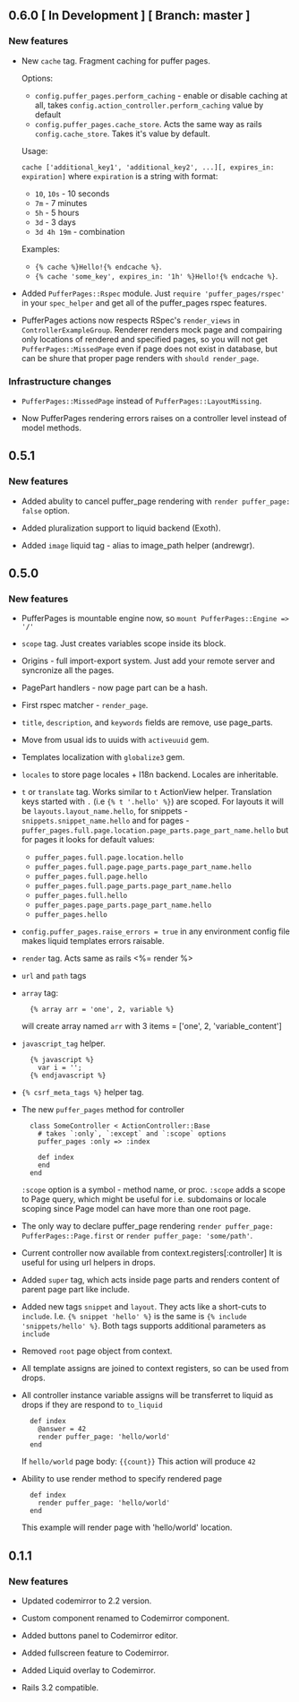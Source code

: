 ## 0.6.0 \[ In Development \] \[ Branch: master \]

### New features

*   New `cache` tag. Fragment caching for puffer pages.

    Options:
    - `config.puffer_pages.perform_caching` - enable or disable caching at all,
    takes `config.action_controller.perform_caching` value by default
    - `config.puffer_pages.cache_store`. Acts the same way as rails
    `config.cache_store`. Takes it's value by default.

    Usage:

    `cache ['additional_key1', 'additional_key2', ...][, expires_in: expiration]`
    where `expiration` is a string with format:
    - `10`, `10s` - 10 seconds
    - `7m` - 7 minutes
    - `5h` - 5 hours
    - `3d` - 3 days
    - `3d 4h 19m` - combination

    Examples:
    - `{% cache %}Hello!{% endcache %}`.
    - `{% cache 'some_key', expires_in: '1h' %}Hello!{% endcache %}`.

*   Added `PufferPages::Rspec` module. Just `require 'puffer_pages/rspec'` in your
    `spec_helper` and get all of the puffer_pages rspec features.

*   PufferPages actions now respects RSpec's `render_views` in `ControllerExampleGroup`.
    Renderer renders mock page and compairing only locations of rendered and specified pages,
    so you will not get `PufferPages::MissedPage` even if page does not exist in database,
    but can be shure that proper page renders with `should render_page`.

### Infrastructure changes

*   `PufferPages::MissedPage` instead of `PufferPages::LayoutMissing`.

*   Now PufferPages rendering errors raises on a controller level instead of model methods.

## 0.5.1

### New features

*   Added abulity to cancel puffer_page rendering with `render puffer_page: false` option.

*   Added pluralization support to liquid backend (Exoth).

*   Added `image` liquid tag - alias to image_path helper (andrewgr).

## 0.5.0

### New features

*   PufferPages is mountable engine now, so `mount PufferPages::Engine => '/'`

*   `scope` tag. Just creates variables scope inside its block.

*   Origins - full import-export system. Just add your remote server and syncronize all the pages.

*   PagePart handlers - now page part can be a hash.

*   First rspec matcher - `render_page`.

*   `title`, `description`, and `keywords` fields are remove, use page_parts.

*   Move from usual ids to uuids with `activeuuid` gem.

*   Templates localization with `globalize3` gem.

*   `locales` to store page locales + I18n backend. Locales are inheritable.

*   `t` or `translate` tag. Works similar to `t` ActionView helper. Translation keys
    started with `.` (i.e `{% t '.hello' %}`) are scoped. For layouts it will be
    `layouts.layout_name.hello`, for snippets - `snippets.snippet_name.hello` and for
    pages - `puffer_pages.full.page.location.page_parts.page_part_name.hello`
    but for pages it looks for default values:
    - `puffer_pages.full.page.location.hello`
    - `puffer_pages.full.page.page_parts.page_part_name.hello`
    - `puffer_pages.full.page.hello`
    - `puffer_pages.full.page_parts.page_part_name.hello`
    - `puffer_pages.full.hello`
    - `puffer_pages.page_parts.page_part_name.hello`
    - `puffer_pages.hello`

*   `config.puffer_pages.raise_errors = true` in any environment config file makes
    liquid templates errors raisable.

*   `render` tag. Acts same as rails <%= render %>

*   `url` and `path` tags

*   `array` tag:

    ```
      {% array arr = 'one', 2, variable %}
    ```

    will create array named `arr` with 3 items = ['one', 2, 'variable_content']

*   `javascript_tag` helper.

    ```
      {% javascript %}
        var i = '';
      {% endjavascript %}
    ```

*   `{% csrf_meta_tags %}` helper tag.

*   The new `puffer_pages` method for controller

    ```
      class SomeController < ActionController::Base
        # takes `:only`, `:except` and `:scope` options
        puffer_pages :only => :index

        def index
        end
      end
    ```

    `:scope` option is a symbol - method name, or proc.
    `:scope` adds a scope to Page query, which might be useful
    for i.e. subdomains or locale scoping since Page model can
    have more than one root page.

*   The only way to declare puffer_page rendering
    `render puffer_page: PufferPages::Page.first` or
    `render puffer_page: 'some/path'`.

*   Current controller now available from context.registers[:controller]
    It is useful for using url helpers in drops.

*   Added `super` tag, which acts inside page parts and
    renders content of parent page part like include.

*   Added new tags `snippet` and `layout`. They acts like
    a short-cuts to `include`. I.e. `{% snippet 'hello' %}`
    is the same is `{% include 'snippets/hello' %}`. Both
    tags supports additional parameters as `include`

*   Removed `root` page object from context.

*   All template assigns are joined to context registers,
    so can be used from drops.

*   All controller instance variable assigns will be transferret
    to liquid as drops if they are respond to `to_liquid`

    ```
      def index
        @answer = 42
        render puffer_page: 'hello/world'
      end
    ```

    If `hello/world` page body: `{{count}}`
    This action will produce `42`

*   Ability to use render method to specify rendered page

    ```
      def index
        render puffer_page: 'hello/world'
      end
    ```

    This example will render page with 'hello/world' location.

## 0.1.1

### New features

*   Updated codemirror to 2.2 version.

*   Custom component renamed to Codemirror component.

*   Added buttons panel to Codemirror editor.

*   Added fullscreen feature to Codemirror.

*   Added Liquid overlay to Codemirror.

*   Rails 3.2 compatible.